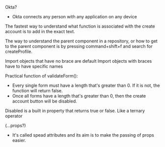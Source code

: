 

Okta?
* Okta connects any person with any application on any device

The fastest way to understand what function is associated with the create account is to add in the exact text. 

The way to understand the parent component in a repository, or how to get to the parent component is by pressing command+shift+f and search for createProfile.

Import objects that have no brace are default
Import objects with braces have to have specific names

Practical function of validateForm():
* Every single form must have a length that's greater than 0. If it is not, the function will return false. 
* Once all forms have a length that's greater than 0, then the create account button will be disabled. 

Disabled is a built in property that returns true or false. Like a ternary operator

(...props?)
* It's called spead attributes and its aim is to make the passing of props easier.
